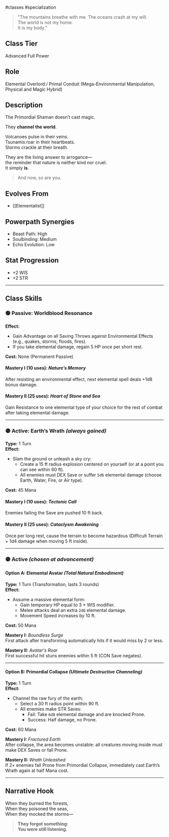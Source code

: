 #classes #specialization 

> "The mountains breathe with me. The oceans crash at my will.  
> The world is not my home.  
> It is my body."

## Class Tier  
Advanced Full Power

## Role  
Elemental Overlord / Primal Conduit (Mega-Environmental Manipulation, Physical and Magic Hybrid)

## Description  
The Primordial Shaman doesn’t cast magic.

They **channel the world**.

Volcanoes pulse in their veins.  
Tsunamis roar in their heartbeats.  
Storms crackle at their breath.

They are the living answer to arrogance—  
the reminder that nature is neither kind nor cruel.  
It simply **is**.

> And now, so are you.

## Evolves From  
- [[Elementalist]]

## Powerpath Synergies  
- Beast Path: High  
- Soulbinding: Medium  
- Echo Evolution: Low

## Stat Progression  
- +2 WIS  
- +2 STR

---

## Class Skills

### 🟢 Passive: **Worldblood Resonance**  
**Effect:**  
- Gain Advantage on all Saving Throws against Environmental Effects (e.g., quakes, storms, floods, fires).  
- If you take elemental damage, regain 5 HP once per short rest.

**Cost:** None (Permanent Passive)

#### Mastery I (10 uses): *Nature’s Memory*  
After resisting an environmental effect, next elemental spell deals +1d8 bonus damage.

#### Mastery II (25 uses): *Heart of Stone and Sea*  
Gain Resistance to one elemental type of your choice for the rest of combat after taking elemental damage.

---

### 🟣 Active: **Earth’s Wrath** *(always gained)*  
**Type:** 1 Turn  
**Effect:**  
- Slam the ground or unleash a sky cry:  
  - Create a 15 ft radius explosion centered on yourself (or at a point you can see within 60 ft).  
  - All enemies must DEX Save or suffer `5d6` elemental damage (choose Earth, Water, Fire, or Air type).

**Cost:** 45 Mana

#### Mastery I (10 uses): *Tectonic Call*  
Enemies failing the Save are pushed 10 ft back.

#### Mastery II (25 uses): *Cataclysm Awakening*  
Once per long rest, cause the terrain to become hazardous (Difficult Terrain + 1d4 damage when moving 5 ft inside).

---

### 🟣 Active *(chosen at advancement)*

#### Option A: **Elemental Avatar** *(Total Natural Embodiment)*  
**Type:** 1 Turn (Transformation, lasts 3 rounds)  
**Effect:**  
- Assume a massive elemental form:  
  - Gain temporary HP equal to 3 × WIS modifier.  
  - Melee attacks deal an extra `2d6` elemental damage.  
  - Movement Speed increases by 10 ft.

**Cost:** 50 Mana

**Mastery I:** *Boundless Surge*  
First attack after transforming automatically hits if it would miss by 2 or less.

**Mastery II:** *Avatar's Roar*  
First successful hit stuns enemies within 5 ft (CON Save negates).

---

#### Option B: **Primordial Collapse** *(Ultimate Destructive Channeling)*  
**Type:** 1 Turn  
**Effect:**  
- Channel the raw fury of the earth:  
  - Select a 30 ft radius point within 90 ft.  
  - All enemies make STR Saves:  
    - Fail: Take `6d8` elemental damage and are knocked Prone.  
    - Success: Half damage, no Prone.

**Cost:** 60 Mana

**Mastery I:** *Fractured Earth*  
After collapse, the area becomes unstable: all creatures moving inside must make DEX Saves or fall Prone.

**Mastery II:** *Wrath Unleashed*  
If 2+ enemies fall Prone from Primordial Collapse, immediately cast Earth’s Wrath again at half Mana cost.

---

## Narrative Hook  
When they burned the forests,  
When they poisoned the seas,  
When they mocked the storms—  
> **They forgot something:  
> You were still listening.**
